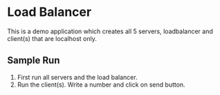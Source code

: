 # Load Balancer
This is a demo application which creates all 5 servers, loadbalancer and client(s) that are localhost only.

## Sample Run
1. First run all servers and the load balancer.
2. Run the client(s). Write a number and click on send button.
